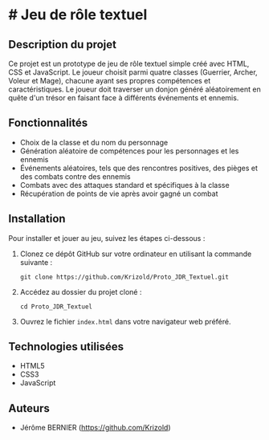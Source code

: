 # # Jeu de rôle textuel

## Description du projet

Ce projet est un prototype de jeu de rôle textuel simple créé avec HTML, CSS et JavaScript. Le joueur choisit parmi quatre classes (Guerrier, Archer, Voleur et Mage), chacune ayant ses propres compétences et caractéristiques. Le joueur doit traverser un donjon généré aléatoirement en quête d'un trésor en faisant face à différents événements et ennemis.


## Fonctionnalités

- Choix de la classe et du nom du personnage
- Génération aléatoire de compétences pour les personnages et les ennemis
- Événements aléatoires, tels que des rencontres positives, des pièges et des combats contre des ennemis
- Combats avec des attaques standard et spécifiques à la classe
- Récupération de points de vie après avoir gagné un combat


## Installation

Pour installer et jouer au jeu, suivez les étapes ci-dessous :

1. Clonez ce dépôt GitHub sur votre ordinateur en utilisant la commande suivante :

   ```
   git clone https://github.com/Krizold/Proto_JDR_Textuel.git
   ```

2. Accédez au dossier du projet cloné :

   ```
   cd Proto_JDR_Textuel
   ```

3. Ouvrez le fichier `index.html` dans votre navigateur web préféré.

## Technologies utilisées

- HTML5
- CSS3
- JavaScript

## Auteurs

- Jérôme BERNIER (https://github.com/Krizold)

